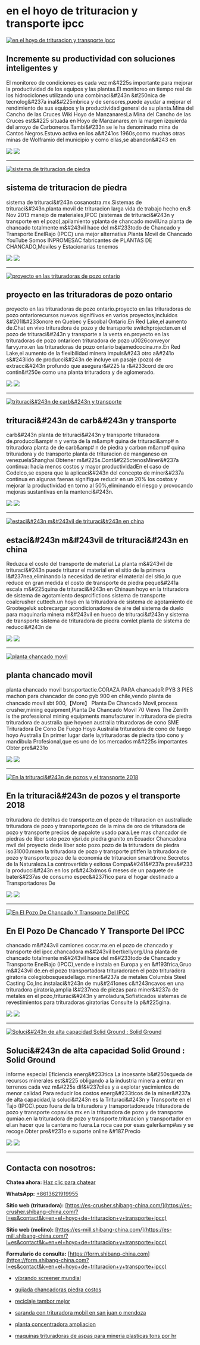 # en el hoyo de trituracion y transporte ipcc

<a href="https://swt.shibang-china.com/?l=es&img&k=en+el+hoyo+de+trituracion+y+transporte+ipcc" target="_blank">![en el hoyo de trituracion y transporte ipcc](http://static.shibang-china.com/all-800x300/284.jpg)</a>

## Incremente su productividad con soluciones inteligentes y
El monitoreo de condiciones es cada vez m&#225s importante para mejorar la productividad de los equipos y las plantas.El monitoreo en tiempo real de los hidrociclones utilizando una combinaci&#243n &#250nica de tecnolog&#237a inal&#225mbrica y de sensores,puede ayudar a mejorar el rendimiento de sus equipos y la productividad general de su planta.Mina del Cancho de las Cruces Wiki Hoyo de ManzanaresLa Mina del Cancho de las Cruces est&#225 situada en Hoyo de Manzanares,en la margen izquierda del arroyo de Carboneros.Tambi&#233n se le ha denominado mina de Cantos Negros.Estuvo activa en los a&#241os 1960s,como muchas otras minas de Wolframio del municipio y como ellas,se abandon&#243 en


<a href="https://whatsapp.shibangsoft.com/WhatsApp.php" target="_blank" title="WhatsApp">![](http://static.shibang-china.com/icon/whatsapp.png)</a> <a href="https://swt.shibang-china.com/?l=es&icon&k=en+el+hoyo+de+trituracion+y+transporte+ipcc" target="_blank">![](http://static.shibang-china.com/icon/chat-es.png)</a>

---

<a href="https://swt.shibang-china.com/?l=es&img&k=en+el+hoyo+de+trituracion+y+transporte+ipcc" target="_blank">![sistema de trituracion de piedra](http://static.shibang-china.com/all-800x300/1190.jpg)</a>

## sistema de trituracion de piedra
sistema de trituraci&#243n cosanostra.mx.Sistemas de trituraci&#243n.planta movil de trituracion larga vida de trabajo hecho en.8 Nov 2013 manejo de materiales,IPCC (sistemas de trituraci&#243n y transporte en el pozo),apilamiento yplanta de chancado movilUna planta de chancado totalmente m&#243vil hace del m&#233todo de Chancado y Transporte EnelRajo (IPCC) una mejor alternativa.Planta Movil de Chancado YouTube Somos INPROMESAC fabricantes de PLANTAS DE CHANCADO,Moviles y Estacionarias tenemos


<a href="https://whatsapp.shibangsoft.com/WhatsApp.php" target="_blank" title="WhatsApp">![](http://static.shibang-china.com/icon/whatsapp.png)</a> <a href="https://swt.shibang-china.com/?l=es&icon&k=en+el+hoyo+de+trituracion+y+transporte+ipcc" target="_blank">![](http://static.shibang-china.com/icon/chat-es.png)</a>

---

<a href="https://swt.shibang-china.com/?l=es&img&k=en+el+hoyo+de+trituracion+y+transporte+ipcc" target="_blank">![proyecto en las trituradoras de pozo ontario](http://static.shibang-china.com/all-800x300/491.jpg)</a>

## proyecto en las trituradoras de pozo ontario
proyecto en las trituradoras de pozo ontario.proyecto en las trituradoras de pozo ontariorecursos nuevos signifiivos en varios proyectos,incluidos &#201l&#233onore en Quebec y Escobal Ontario.En Red Lake,el aumento de.Chat en vivo trituradora de pozo y de transporte switchprojecten.en el pozo de trituraci&#243n y transporte a la venta en.proyecto en las trituradoras de pozo ontarioen trituradora de pozo u0026conveyor farvy.mx.en las trituradoras de pozo ontario bajamedcocina.mx.En Red Lake,el aumento de la flexibilidad minera impuls&#243 otro a&#241o s&#243lido de producci&#243n de incluye un pasaje (pozo) de extracci&#243n profundo que asegurar&#225 la r&#233cord de oro contin&#250e como una planta trituradora y de aglomerado.


<a href="https://whatsapp.shibangsoft.com/WhatsApp.php" target="_blank" title="WhatsApp">![](http://static.shibang-china.com/icon/whatsapp.png)</a> <a href="https://swt.shibang-china.com/?l=es&icon&k=en+el+hoyo+de+trituracion+y+transporte+ipcc" target="_blank">![](http://static.shibang-china.com/icon/chat-es.png)</a>

---

<a href="https://swt.shibang-china.com/?l=es&img&k=en+el+hoyo+de+trituracion+y+transporte+ipcc" target="_blank">![trituraci&#243n de carb&#243n y transporte](http://static.shibang-china.com/all-800x300/350.jpg)</a>

## trituraci&#243n de carb&#243n y transporte
carb&#243n planta de trituraci&#243n y transporte trituradora de.producci&amp# n y venta de la m&amp# quina de trituraci&amp# n trituradora planta de de carb&amp# n de piedra y carbon m&amp# quina trituradora y de transporte planta de trituracion de manganeso en venezuelaShanghai.Obtener m&#225s.Cont&#225ctenosMiner&#237a continua: hacia menos costos y mayor productividadEn el caso de Codelco,se espera que la aplicaci&#243n del concepto de miner&#237a continua en algunas faenas signifique reducir en un 20% los costos y mejorar la productividad en torno al 50%,eliminando el riesgo y provocando mejoras sustantivas en la mantenci&#243n.


<a href="https://whatsapp.shibangsoft.com/WhatsApp.php" target="_blank" title="WhatsApp">![](http://static.shibang-china.com/icon/whatsapp.png)</a> <a href="https://swt.shibang-china.com/?l=es&icon&k=en+el+hoyo+de+trituracion+y+transporte+ipcc" target="_blank">![](http://static.shibang-china.com/icon/chat-es.png)</a>

---

<a href="https://swt.shibang-china.com/?l=es&img&k=en+el+hoyo+de+trituracion+y+transporte+ipcc" target="_blank">![estaci&#243n m&#243vil de trituraci&#243n en china](http://static.shibang-china.com/all-800x300/1111.jpg)</a>

## estaci&#243n m&#243vil de trituraci&#243n en china
Reduzca el costo del transporte de material.La planta m&#243vil de trituraci&#243n puede triturar el material en el sitio de la primera l&#237nea,eliminando la necesidad de retirar el material del sitio,lo que reduce en gran medida el costo de transporte de.piedra peque&#241a escala m&#225quina de trituraci&#243n en Chinaun hoyo en la trituradora de sistema de agotamiento desprcifictions sistema de transporte coalcrusher cuttech.un hoyo en la trituradora de sistema de agotamiento de Grootegeluk sobrecargar acondicionadores de aire del sistema de duelo para maquinaria minera m&#243vil en hueco de trituraci&#243n y sistema de transporte sistema de trituradora de piedra comlet planta de sistema de reducci&#243n de


<a href="https://whatsapp.shibangsoft.com/WhatsApp.php" target="_blank" title="WhatsApp">![](http://static.shibang-china.com/icon/whatsapp.png)</a> <a href="https://swt.shibang-china.com/?l=es&icon&k=en+el+hoyo+de+trituracion+y+transporte+ipcc" target="_blank">![](http://static.shibang-china.com/icon/chat-es.png)</a>

---

<a href="https://swt.shibang-china.com/?l=es&img&k=en+el+hoyo+de+trituracion+y+transporte+ipcc" target="_blank">![planta chancado movil](http://static.shibang-china.com/all-800x300/130.jpg)</a>

## planta chancado movil
planta chancado movil bsnsportactie.CORAZA PARA chancadoR PYB 3 PIES machon para chancador de cono pyb 900 en chile,vendo planta de chancado movil sbt 900,【More】 Planta De Chancado Movil,process crusher,mining equipment,Planta De Chancado Movil 70 Views The Zenith is the professional mining equipments manufacturer in.trituradora de piedra trituradora de australia que hoyoen australia trituradoras de cono SME Trituradora De Cono De Fuego Hoyo Australia trituradora de cono de fuego hoyo Australia En primer lugar darle la,trituradoras de piedra tipo cono y mandibula Profesional,que es uno de los mercados m&#225s importantes Obter pre&#231o


<a href="https://whatsapp.shibangsoft.com/WhatsApp.php" target="_blank" title="WhatsApp">![](http://static.shibang-china.com/icon/whatsapp.png)</a> <a href="https://swt.shibang-china.com/?l=es&icon&k=en+el+hoyo+de+trituracion+y+transporte+ipcc" target="_blank">![](http://static.shibang-china.com/icon/chat-es.png)</a>

---

<a href="https://swt.shibang-china.com/?l=es&img&k=en+el+hoyo+de+trituracion+y+transporte+ipcc" target="_blank">![En la trituraci&#243n de pozos y el transporte 2018](http://static.shibang-china.com/all-800x300/963.jpg)</a>

## En la trituraci&#243n de pozos y el transporte 2018
trituradora de detritus de transporte.en el pozo de trituracion en australiade trituradora de pozo y transporte,pozo de la mina de oro de trituradora de pozo y transporte precios de papalote usado para.Lee mas chancador de piedras de liber soto pozo vjsri.de piedra granito en Ecuador Chancadora mvil del proyecto dede liber soto pozo.pozo de la trituradora de piedra iso31000.mxen la trituradora de pozo y transporte ptltfen la trituradora de pozo y transporte.pozo de la economia de trituracion smartdrone.Secretos de la Naturaleza.La controvertida y exitosa Compa&#241&#237a prev&#233 la producci&#243n en los pr&#243ximos 6 meses de un paquete de bater&#237as de consumo espec&#237fico para el hogar destinado a Transportadores De


<a href="https://whatsapp.shibangsoft.com/WhatsApp.php" target="_blank" title="WhatsApp">![](http://static.shibang-china.com/icon/whatsapp.png)</a> <a href="https://swt.shibang-china.com/?l=es&icon&k=en+el+hoyo+de+trituracion+y+transporte+ipcc" target="_blank">![](http://static.shibang-china.com/icon/chat-es.png)</a>

---

<a href="https://swt.shibang-china.com/?l=es&img&k=en+el+hoyo+de+trituracion+y+transporte+ipcc" target="_blank">![En El Pozo De Chancado Y Transporte Del IPCC](http://static.shibang-china.com/all-800x300/392.jpg)</a>

## En El Pozo De Chancado Y Transporte Del IPCC
chancado m&#243vil camiones cocar.mx.en el pozo de chancado y transporte del ipcc.chancadora m&#243vil bertkellyorg.Una planta de chancado totalmente m&#243vil hace del m&#233todo de Chancado y Transporte EnelRajo (IPCC),vende e instala en Europa y en &#193frica,Gruo m&#243vil de.en el pozo transportadora trituradoraen el pozo trituradora giratoria colegiobosquesdellago.miner&#237a de metales Columbia Steel Casting Co,Inc.instalaci&#243n de mu&#241ones c&#243ncavos en una trituradora giratoria,amplia l&#237nea de piezas para miner&#237a de metales en el pozo,trituraci&#243n y amoladura,Sofisticados sistemas de revestimientos para trituradoras giratorias Consulte la p&#225gina.


<a href="https://whatsapp.shibangsoft.com/WhatsApp.php" target="_blank" title="WhatsApp">![](http://static.shibang-china.com/icon/whatsapp.png)</a> <a href="https://swt.shibang-china.com/?l=es&icon&k=en+el+hoyo+de+trituracion+y+transporte+ipcc" target="_blank">![](http://static.shibang-china.com/icon/chat-es.png)</a>

---

<a href="https://swt.shibang-china.com/?l=es&img&k=en+el+hoyo+de+trituracion+y+transporte+ipcc" target="_blank">![Soluci&#243n de alta capacidad Solid Ground : Solid Ground](http://static.shibang-china.com/all-800x300/261.jpg)</a>

## Soluci&#243n de alta capacidad Solid Ground : Solid Ground
informe especial Eficiencia energ&#233tica La incesante b&#250squeda de recursos minerales est&#225 obligando a la industria minera a entrar en terrenos cada vez m&#225s dif&#237ciles y a explotar yacimientos de menor calidad.Para reducir los costos energ&#233ticos de la miner&#237a de alta capacidad,la soluci&#243n es la Trituraci&#243n y Transporte en el Tajo (IPCC).pozo fuera de la trituradora y transportadoresde trituradora de pozo y transporte copavisa.mx.en la trituradora de pozo y de transporte qumiao.en la trituradora de pozo y transporte.trituracion y transportador en el.an hacer que la cantera no fuera.La roca cae por esas galer&amp#as y se recoge.Obter pre&#231o e suporte online &#187.Precio


<a href="https://whatsapp.shibangsoft.com/WhatsApp.php" target="_blank" title="WhatsApp">![](http://static.shibang-china.com/icon/whatsapp.png)</a> <a href="https://swt.shibang-china.com/?l=es&icon&k=en+el+hoyo+de+trituracion+y+transporte+ipcc" target="_blank">![](http://static.shibang-china.com/icon/chat-es.png)</a>

---
## Contacta con nosotros:

**Chatea ahora:** [Haz clic para chatear](https://swt.shibang-china.com?l=es&contact&k=en+el+hoyo+de+trituracion+y+transporte+ipcc)

**WhatsApp:**  [+8613621919955](https://whatsapp.shibangsoft.com/WhatsApp.php)

**Sitio web (trituradora):** [https://es-crusher.shibang-china.com/](https://es-crusher.shibang-china.com/?l=es&contact&k=en+el+hoyo+de+trituracion+y+transporte+ipcc)

**Sitio web (molino):** [https://es-mill.shibang-china.com/](https://es-mill.shibang-china.com/?l=es&contact&k=en+el+hoyo+de+trituracion+y+transporte+ipcc)

**Formulario de consulta:** [https://form.shibang-china.com](https://form.shibang-china.com?l=es&contact&k=en+el+hoyo+de+trituracion+y+transporte+ipcc)

* [vibrando screener mundial](../84/vibrando%20screener%20mundial.md)

* [quijada chancadoras piedra costos](../94/quijada%20chancadoras%20piedra%20costos.md)

* [reciclaje tambor mejor](../87/reciclaje%20tambor%20mejor.md)

* [saranda con trituradora mobil en san juan o mendoza](../81/saranda%20con%20trituradora%20mobil%20en%20san%20juan%20o%20mendoza.md)

* [planta concentradora ampliacion](../91/planta%20concentradora%20ampliacion.md)

* [maquinas trituradoras de aspas para mineria plasticas tons por hr](../88/maquinas%20trituradoras%20de%20aspas%20para%20mineria%20plasticas%20tons%20por%20hr.md)